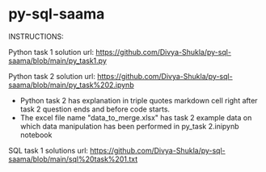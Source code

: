 # py-sql-saama

INSTRUCTIONS:

Python task 1 solution url: https://github.com/Divya-Shukla/py-sql-saama/blob/main/py_task1.py

Python task 2 solution url: https://github.com/Divya-Shukla/py-sql-saama/blob/main/py_task%202.ipynb
* Python task 2 has explanation in triple quotes markdown cell right after task 2 question ends and before code starts. 
* The excel file name "data_to_merge.xlsx" has task 2 example data on which data manipulation has been performed in py_task 2.inipynb notebook 

SQL task 1 solutions url: https://github.com/Divya-Shukla/py-sql-saama/blob/main/sql%20task%201.txt
